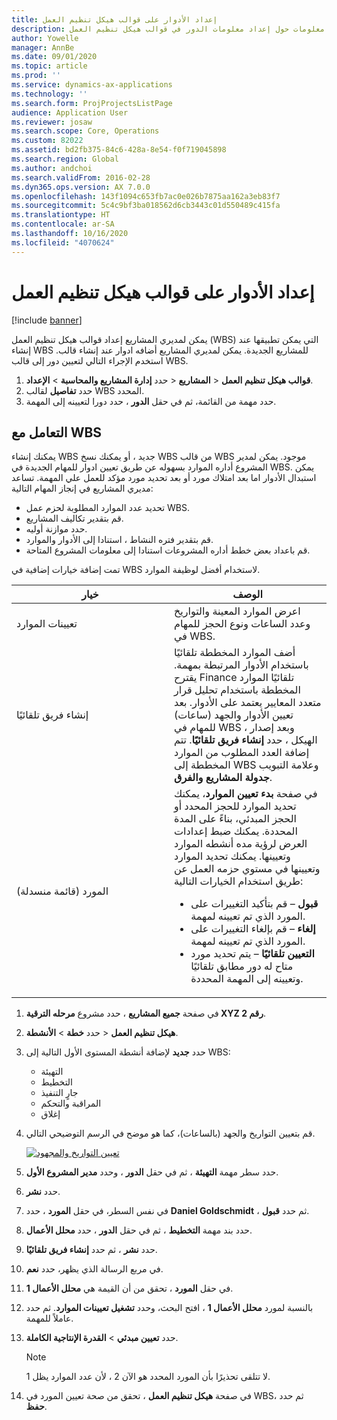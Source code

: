 ```yaml
---
title: إعداد الأدوار على قوالب هيكل تنظيم العمل
description: يقدم هذا الموضوع معلومات حول إعداد معلومات الدور في قوالب هيكل تنظيم العمل.
author: Yowelle
manager: AnnBe
ms.date: 09/01/2020
ms.topic: article
ms.prod: ''
ms.service: dynamics-ax-applications
ms.technology: ''
ms.search.form: ProjProjectsListPage
audience: Application User
ms.reviewer: josaw
ms.search.scope: Core, Operations
ms.custom: 82022
ms.assetid: bd2fb375-84c6-428a-8e54-f0f719045898
ms.search.region: Global
ms.author: andchoi
ms.search.validFrom: 2016-02-28
ms.dyn365.ops.version: AX 7.0.0
ms.openlocfilehash: 143f1094c653fb7ac0e026b7875aa162a3eb83f7
ms.sourcegitcommit: 5c4c9bf3ba018562d6cb3443c01d550489c415fa
ms.translationtype: HT
ms.contentlocale: ar-SA
ms.lasthandoff: 10/16/2020
ms.locfileid: "4070624"
---
```

# <a name="set-up-roles-on-work-breakdown-structure-templates"></a>إعداد الأدوار على قوالب هيكل تنظيم العمل

[!include [banner](../includes/banner.md)]

يمكن لمديري المشاريع إعداد قوالب هيكل تنظيم العمل (WBS) التي يمكن تطبيقها عند إنشاء WBS للمشاريع الجديدة. يمكن لمديري المشاريع أضافه ادوار عند إنشاء قالب. استخدم الإجراء التالي لتعيين دور إلى قالب WBS.

1. حدد **إدارة المشاريع والمحاسبة** > **الإعداد‏‎** > **المشاريع‏‎** > **قوالب هيكل تنظيم العمل**.
2. حدد **تفاصيل** لقالب WBS المحدد.
3. حدد مهمة من القائمة، ثم في حقل **الدور** ، حدد دورا لتعيينه إلى المهمة.

## <a name="work-with-a-wbs"></a>التعامل مع WBS

يمكنك إنشاء WBS جديد ، أو يمكنك نسخ WBS من قالب WBS موجود. يمكن لمدير المشروع أداره الموارد بسهوله عن طريق تعيين ادوار للمهام الجديدة في WBS. يمكن استبدال الأدوار اما بعد امتلاك مورد أو بعد تحديد مورد مؤكد للعمل علي المهمة. تساعد مديري المشاريع في إنجاز المهام التالية:

- تحديد عدد الموارد المطلوبة لحزم عمل WBS.
- قم بتقدير تكاليف المشاريع.
- حدد موازنة أوليه.
- قم بتقدير فتره النشاط ، استنادا إلى الأدوار والموارد.
- قم باعداد بعض خطط أداره المشروعات استنادا إلى معلومات المشروع المتاحة.

تمت إضافة خيارات إضافية في WBS لاستخدام أفضل لوظيفة الموارد.

<table>
<colgroup>
<col width="50%" />
<col width="50%" />
</colgroup>
<thead>
<tr class="header">
<th>خيار</th>
<th>‏‏الوصف</th>
</tr>
</thead>
<tbody>
<tr class="odd">
<td>تعيينات الموارد</td>
<td>اعرض الموارد المعينة والتواريخ وعدد الساعات ونوع الحجز للمهام في WBS.</td>
</tr>
<tr class="even">
<td>إنشاء فريق تلقائيًا</td>
<td>أضف الموارد المخططة تلقائيًا باستخدام الأدوار المرتبطة بمهمة. يقترح Finance تلقائيًا الموارد المخططة باستخدام تحليل قرار متعدد المعايير يعتمد على الأدوار. بعد تعيين الأدوار والجهد (ساعات) للمهام في WBS ، وبعد إصدار الهيكل ، حدد <strong>إنشاء فريق تلقائيًا</strong>. تتم إضافة العدد المطلوب من الموارد المخططة إلى WBS وعلامة التبويب <strong>جدولة المشاريع والفرق</strong>.</td>
</tr>
<tr class="odd">
<td>المورد (قائمة منسدلة)</td>
<td>في صفحة <strong>بدء تعيين الموارد</strong>، يمكنك تحديد الموارد للحجز المحدد أو الحجز المبدئي، بناءً على المدة المحددة. يمكنك ضبط إعدادات العرض لرؤية مده أنشطه الموارد وتعيينها. يمكنك تحديد الموارد وتعيينها في مستوي حزمه العمل عن طريق استخدام الخيارات التالية:
<ul>
<li><strong>قبول</strong> – قم بتأكيد التغييرات على المورد الذي تم تعيينه لمهمة.</li>
<li><strong>إلغاء</strong> – قم بإلغاء التغييرات على المورد الذي تم تعيينه لمهمة.</li>
<li><strong>التعيين تلقائيًا</strong> – يتم تحديد مورد متاح له دور مطابق تلقائيًا وتعيينه إلى المهمة المحددة.</li>
</ul></td>
</tr>
</tbody>
</table>

1. في صفحة **جميع المشاريع** ، حدد مشروع **مرحله الترقية XYZ رقم 2**.
2. حدد **خطة** > **الأنشطة‏‎** > **هيكل تنظيم العمل**.
3. حدد **جديد** لإضافة أنشطة المستوى الأول التالية إلى WBS:

    - التهيئة
    - التخطيط
    - جارٍ التنفيذ
    - المراقبة والتحكم
    - إغلاق

4. قم بتعيين التواريخ والجهد (بالساعات)، كما هو موضح في الرسم التوضيحي التالي.

    [![تعيين التواريخ والمجهود](./media/projectresourcing10.jpg)](./media/projectresourcing10.jpg)

5. حدد سطر مهمة **التهيئة** ، ثم في حقل **الدور** ، وحدد **مدير المشروع الأول**.
6. حدد **نشر**.
7. في نفس السطر، في حقل **المورد** ، حدد **Daniel Goldschmidt** ، ثم حدد **قبول**.
8. حدد بند مهمة **التخطيط** ، ثم في حقل **الدور** ، حدد **محلل الأعمال**.
9. حدد **نشر** ، ثم حدد **إنشاء فريق تلقائيًا**.
10. في مربع الرسالة الذي يظهر، حدد **نعم**.
11. في حقل **المورد** ، تحقق من أن القيمة هي **محلل الأعمال 1**.
12. بالنسبة لمورد **محلل الأعمال 1** ، افتح البحث، وحدد **تشغيل تعيينات الموارد**. ثم حدد عاملاً للمهمة.
13. حدد **تعيين مبدئي** &gt; **القدرة الإنتاجية الكاملة**.

    > [!NOTE] 
    > لا تتلقى تحذيرًا بأن المورد المحدد هو الآن 2 ، لأن عدد الموارد يظل 1.

14. في صفحة **هيكل تنظيم العمل** ، تحقق من صحة تعيين المورد في WBS، ثم حدد **حفظ**.
